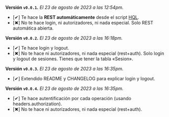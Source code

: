 **Versión `v0.0.1`.** *El 23 de agosto de 2023 a las 12:54pm.*

- [✔] Te hace la **REST automáticamente** desde el script [HQL](https://github.com/allnulled/h-query-language).
- [✖] No te hace login, ni autorizadores, ni nada especial. Solo REST automática abierta.

**Versión `v0.0.2`.** *El 23 de agosto de 2023 a las 16:18pm.*

- [✔] Te hace login y logout.
- [✖] No te hace ni autorizadores, ni nada especial (rest+auth). Solo login y logout de sesiones. Tienes que tener la tabla «Sesion».

**Versión `v0.0.3`.** *El 23 de agosto de 2023 a las 16:35pm.*

- [✔] Extendido README y CHANGELOG para explicar login y logout.

**Versión `v0.0.4`.** *El 23 de agosto de 2023 a las 16:35pm.*

- [✔] Te hace autentificación por cada operación (usando headers.authorization).
- [✖] No te hace ni autorizadores, ni nada especial (rest+auth).